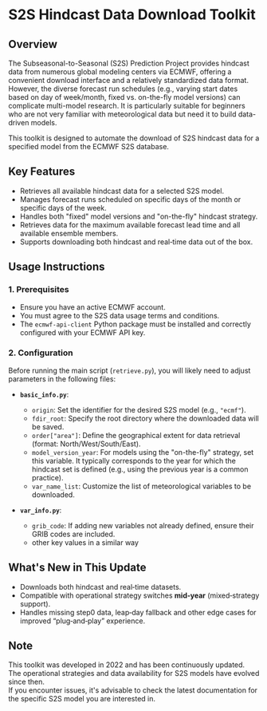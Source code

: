 # S2S Hindcast Data Download Toolkit

## Overview

The Subseasonal-to-Seasonal (S2S) Prediction Project provides hindcast data from numerous global modeling centers via ECMWF, offering a convenient download interface and a relatively standardized data format. However, the diverse forecast run schedules (e.g., varying start dates based on day of week/month, fixed vs. on-the-fly model versions) can complicate multi-model research. 
It is particularly suitable for beginners who are not very familiar with meteorological data but need it to build data-driven models.

This toolkit is designed to automate the download of S2S hindcast data for a specified model from the ECMWF S2S database.

## Key Features

*   Retrieves all available hindcast data for a selected S2S model.
*   Manages forecast runs scheduled on specific days of the month or specific days of the week.
*   Handles both "fixed" model versions and "on-the-fly" hindcast strategy.
*   Retrieves data for the maximum available forecast lead time and all available ensemble members.
*   Supports downloading both hindcast and real‐time data out of the box.

## Usage Instructions

### 1. Prerequisites

*   Ensure you have an active ECMWF account.
*   You must agree to the S2S data usage terms and conditions.
*   The `ecmwf-api-client` Python package must be installed and correctly configured with your ECMWF API key.

### 2. Configuration

Before running the main script (`retrieve.py`), you will likely need to adjust parameters in the following files:

*   **`basic_info.py`**:
    *   `origin`: Set the identifier for the desired S2S model (e.g., `"ecmf"`).
    *   `fdir_root`: Specify the root directory where the downloaded data will be saved.
    *   `order["area"]`: Define the geographical extent for data retrieval (format: North/West/South/East).
    *   `model_version_year`: For models using the "on-the-fly" strategy, set this variable. It typically corresponds to the year for which the hindcast set is defined (e.g., using the previous year is a common practice).
    *   `var_name_list`: Customize the list of meteorological variables to be downloaded.

*   **`var_info.py`**:
    *   `grib_code`: If adding new variables not already defined, ensure their GRIB codes are included.
    *   other key values in a similar way

## What's New in This Update
*   Downloads both hindcast and real‐time datasets.
*   Compatible with operational strategy switches **mid‐year** (mixed‐strategy support).
*   Handles missing step0 data, leap‐day fallback and other edge cases for improved “plug‐and‐play” experience.

## Note

This toolkit was developed in 2022 and has been continuously updated.  
The operational strategies and data availability for S2S models have evolved since then.  
If you encounter issues, it's advisable to check the latest documentation for the specific S2S model you are interested in.
